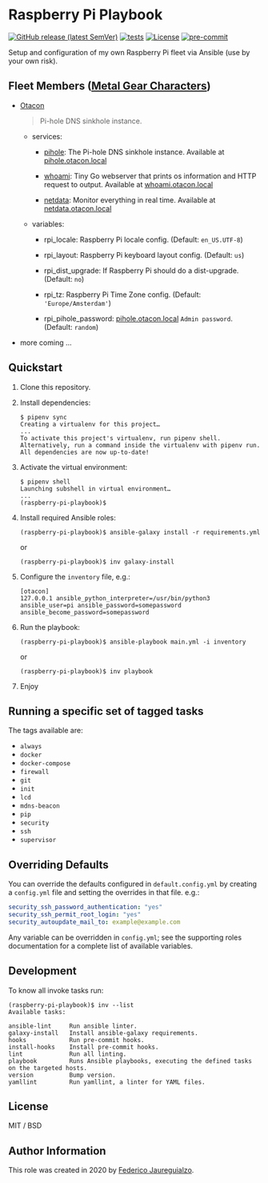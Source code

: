 Raspberry Pi Playbook
=====================

[![GitHub release (latest SemVer)](https://img.shields.io/github/v/release/fedejaure/raspberry-pi-playbook?logo=github)](https://github.com/fedejaure/raspberry-pi-playbook/releases)
[![tests](https://github.com/fedejaure/raspberry-pi-playbook/actions/workflows/tests.yml/badge.svg)](https://github.com/fedejaure/raspberry-pi-playbook/actions/workflows/tests.yml)
[![License](https://img.shields.io/badge/license-MIT-brightgreen)](https://opensource.org/licenses/MIT)
[![pre-commit](https://img.shields.io/badge/pre--commit-enabled-brightgreen?logo=pre-commit&logoColor=white)](https://github.com/pre-commit/pre-commit)

Setup and configuration of my own Raspberry Pi fleet via Ansible (use by your own risk).


Fleet Members ([Metal Gear Characters][metal-gear-characters])
-------------

* [Otacon][otacon]
    
    > Pi-hole DNS sinkhole instance.
    
    - services:
        
        + [pihole][pihole]: The Pi-hole DNS sinkhole instance. Available at [pihole.otacon.local](http://pihole.otacon.local)
        
        + [whoami][whoami]: Tiny Go webserver that prints os information and HTTP request to output. Available at [whoami.otacon.local](http://whoami.otacon.local)

        + [netdata][netdata]: Monitor everything in real time. Available at [netdata.otacon.local](http://netdata.otacon.local)

    - variables:
        
        + rpi_locale: Raspberry Pi locale config. (Default: `en_US.UTF-8`)
        
        + rpi_layout: Raspberry Pi keyboard layout config. (Default: `us`)
        
        + rpi_dist_upgrade: If Raspberry Pi should do a dist-upgrade. (Default: `no`)
        
        + rpi_tz: Raspberry Pi Time Zone config. (Default: `'Europe/Amsterdam'`)

        + rpi_pihole_password: [pihole.otacon.local](http://pihole.otacon.local) `Admin password`. (Default: `random`)

* more coming ...

Quickstart
----------

1. Clone this repository.

2. Install dependencies:

    ```shell
    $ pipenv sync
    Creating a virtualenv for this project…
    ...
    To activate this project's virtualenv, run pipenv shell.
    Alternatively, run a command inside the virtualenv with pipenv run.
    All dependencies are now up-to-date!
    ```

3. Activate the virtual environment:

    ```shell
    $ pipenv shell
    Launching subshell in virtual environment…
    ...
    (raspberry-pi-playbook)$
    ```

4.  Install required Ansible roles:

    ```shell
    (raspberry-pi-playbook)$ ansible-galaxy install -r requirements.yml
    ```

    or

    ```shell
    (raspberry-pi-playbook)$ inv galaxy-install
    ```

5. Configure the `inventory` file, e.g.:

    ```
    [otacon]
    127.0.0.1 ansible_python_interpreter=/usr/bin/python3 ansible_user=pi ansible_password=somepassword ansible_become_password=somepassword
    ```

6. Run the playbook:

    ```shell
    (raspberry-pi-playbook)$ ansible-playbook main.yml -i inventory
    ```

    or

    ```shell
    (raspberry-pi-playbook)$ inv playbook
    ```

7. Enjoy

Running a specific set of tagged tasks
--------------------------------------

The tags available are:

* `always`
* `docker`
* `docker-compose`
* `firewall`
* `git`
* `init`
* `lcd`
* `mdns-beacon`
* `pip`
* `security`
* `ssh`
* `supervisor`

Overriding Defaults
-------------------

You can override the defaults configured in `default.config.yml` by creating a `config.yml` file and setting the overrides in that file. e.g.:

```yaml
security_ssh_password_authentication: "yes"
security_ssh_permit_root_login: "yes"
security_autoupdate_mail_to: example@example.com
```

Any variable can be overridden in `config.yml`; see the supporting roles documentation for a complete list of available variables.

Development
-----------

To know all invoke tasks run:

```shell
(raspberry-pi-playbook)$ inv --list
Available tasks:

ansible-lint     Run ansible linter.
galaxy-install   Install ansible-galaxy requirements.
hooks            Run pre-commit hooks.
install-hooks    Install pre-commit hooks.
lint             Run all linting.
playbook         Runs Ansible playbooks, executing the defined tasks on the targeted hosts.
version          Bump version.
yamllint         Run yamllint, a linter for YAML files.
```

License
-------

MIT / BSD

Author Information
------------------

This role was created in 2020 by [Federico Jaureguialzo][fedejaure].

[fedejaure]: https://github.com/fedejaure
[metal-gear-characters]: https://en.wikipedia.org/wiki/List_of_Metal_Gear_characters
[otacon]: https://en.wikipedia.org/wiki/Otacon
[pihole]: https://pi-hole.net/
[whoami]: https://github.com/traefik/whoami
[netdata]: https://www.netdata.cloud/
